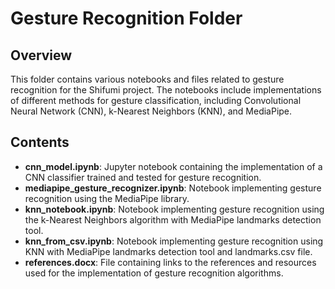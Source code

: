 # Gesture Recognition Folder

## Overview
This folder contains various notebooks and files related to gesture recognition for the Shifumi project. The notebooks include implementations of different methods for gesture classification, including Convolutional Neural Network (CNN), k-Nearest Neighbors (KNN), and MediaPipe.

## Contents
- **cnn_model.ipynb**: Jupyter notebook containing the implementation of a CNN classifier trained and tested for gesture recognition.
- **mediapipe_gesture_recognizer.ipynb**: Notebook implementing gesture recognition using the MediaPipe library.
- **knn_notebook.ipynb**: Notebook implementing gesture recognition using the k-Nearest Neighbors algorithm with MediaPipe landmarks detection tool.
- **knn_from_csv.ipynb**: Notebook implementing gesture recognition using KNN with MediaPipe landmarks detection tool and landmarks.csv file.
- **references.docx**: File containing links to the references and resources used for the implementation of gesture recognition algorithms.

